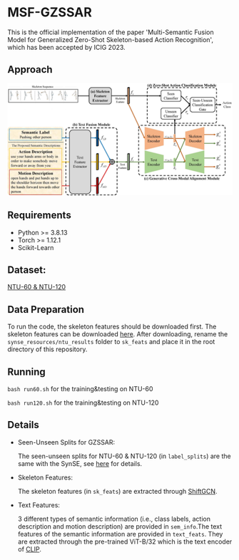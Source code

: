 # MSF-GZSSAR
This is the official implementation of the paper 'Multi-Semantic Fusion Model for Generalized Zero-Shot Skeleton-based Action Recognition', which has been accepted by ICIG 2023.

## Approach
![Alt pic](/figure/fig2.jpg)

## Requirements
<!-- ## Dependencies -->
* Python >= 3.8.13
* Torch >= 1.12.1
* Scikit-Learn

## Dataset: 
[NTU-60 & NTU-120](https://rose1.ntu.edu.sg/dataset/actionRecognition/)

## Data Preparation
To run the code, the skeleton features should be downloaded first. The skeleton features can be downloaded [here](https://drive.google.com/file/d/167xoVJQ684XU1uFhSKD6j9nAwHsnmEky/view). After downloading, rename the <code>synse_resources/ntu_results</code> folder to <code>sk_feats</code> and place it in the root directory of this repository.

## Running
<code>bash run60.sh</code> for the training&testing on NTU-60

<code>bash run120.sh</code> for the training&testing on NTU-120

## Details
* Seen-Unseen Splits for GZSSAR: 
  
  The seen-unseen splits for NTU-60 & NTU-120 (in <code>label_splits</code>) are the same with the SynSE, see [here](https://github.com/skelemoa/synse-zsl) for details.

* Skeleton Features:
  
  The skeleton features (in <code>sk_feats</code>) are extracted through [ShiftGCN](https://github.com/kchengiva/Shift-GCN).
  
* Text Features:
  
  3 different types of semantic information (i.e., class labels, action description and motion description) are provided in <code>sem_info</code>.The text features of the semantic information are provided in <code>text_feats</code>. They are extracted through the pre-trained ViT-B/32 which is the text encoder of [CLIP](https://github.com/openai/CLIP).
